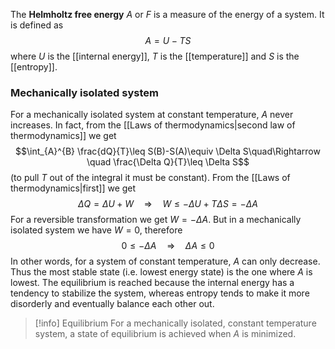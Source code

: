 The **Helmholtz free energy** $A$ or $F$ is a measure of the energy of a system. It is defined as
$$A=U-TS$$
where $U$ is the [[internal energy]], $T$ is the [[temperature]] and $S$ is the [[entropy]].
### Mechanically isolated system
For a mechanically isolated system at constant temperature, $A$ never increases. In fact, from the [[Laws of thermodynamics|second law of thermodynamics]] we get
$$\int_{A}^{B} \frac{dQ}{T}\leq S(B)-S(A)\equiv \Delta S\quad\Rightarrow \quad \frac{\Delta Q}{T}\leq \Delta S$$
(to pull $T$ out of the integral it must be constant). From the [[Laws of thermodynamics|first]] we get
$$\Delta Q=\Delta U+W\quad\Rightarrow \quad W\leq-\Delta U+T\Delta S=-\Delta A$$
For a reversible transformation we get $W=-\Delta A$. But in a mechanically isolated system we have $W=0$, therefore
$$0\leq-\Delta A \quad\Rightarrow \quad \Delta A\leq 0$$
In other words, for a system of constant temperature, $A$ can only decrease. Thus the most stable state (i.e. lowest energy state) is the one where $A$ is lowest. The equilibrium is reached because the internal energy has a tendency to stabilize the system, whereas entropy tends to make it more disorderly and eventually balance each other out.

> [!info] Equilibrium
> For a mechanically isolated, constant temperature system, a state of equilibrium is achieved when $A$ is minimized.
